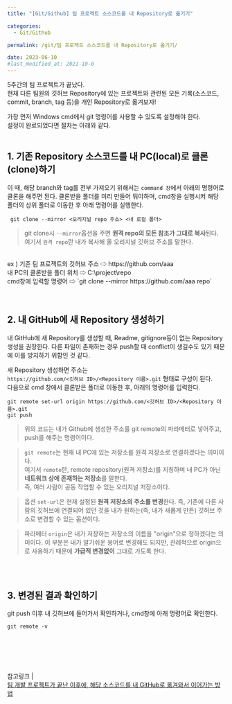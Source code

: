 ```yaml
---
title: "[Git/Github] 팀 프로젝트 소스코드를 내 Repository로 옮기기"

categories:
  - Git/Github

permalink: /git/팀 프로젝트 소스코드를 내 Repository로 옮기기/

date: 2023-06-10
#last_modified_at: 2021-10-0
---
```

 5주간의 팀 프로젝트가 끝났다.<br>
현재 다른 팀원의  깃허브 Repository에 있는 프로젝트와 관련된 모든 기록(소스코드, commit, branch, tag 등)을 개인 Repository로 옮겨보자!

 가장 먼저 Windows cmd에서 git 명령어를 사용할 수 있도록 설정해야 한다.<br>
 설정이 완료되었다면 절차는 아래와 같다.<br><br>

## 1. 기존 Repository 소스코드를 내 PC(local)로 클론(clone)하기

 이 때, 해당 branch와 tag를 전부 가져오기 위해서는 `command 창`에서 아래의 명령어로 클론을 해주면 된다.
 클론받을 폴더를 미리 만들어 둬야하며, cmd창을 실행시켜 해당 폴더의 상위 폴더로 이동한 후 아래 명령어를 실행한다.
```
 git clone --mirror <오리지널 repo 주소> <내 로컬 폴더>
```
> git clone시 `--mirror`옵션을 주면 **원격 repo의 모든 참조가 그대로 복사**된다.<br>
여기서 `원격 repo`란 내가 복사해 올 오리지널 깃허브 주소를 말한다.

<br>
ex ) 기존 팀 프로젝트의 깃허브 주소 ⇨  https://github.com/aaa<br>
   내 PC의 클론받을 폴더 위치 ⇨ C:\project\repo<br>
cmd창에 입력할 명령어 ⇨ `git clone --mirror https://github.com/aaa repo`
<br><br><br>

## 2.  내 GitHub에 새 Repository 생성하기
내 GitHub에 새 Repository를 생성할 때, Readme, gitignore등이 없는 Repository 생성을 권장한다.
다른 파일이 존재하는 경우 push할 때 conflict이 생길수도 있기 때문에 이를 방지하기 위함인 것 같다.<br>

새 Repository 생성하면 주소는 <br> `https://github.com/<깃허브 ID>/<Repository 이름>.git`  형태로 구성이 된다.
<br>
다음으로 cmd 창에서 클론받은 폴더로 이동한 후,  아래의 명령어를 입력한다.
```
git remote set-url origin https://github.com/<깃허브 ID>/<Repository 이름>.git
git push
```
>위의 코드는 내가 Github에 생성한 주소를 git remote의 파라메터로 넣어주고, push를 해주는 명령어이다.

>`git remote`는 현재 내 PC에 있는 저장소를 원격 저장소로 연결하겠다는 의미이다.<br>
>여기서 `remote`란, remote repository(원격 저장소)를 지칭하며 내 PC가 아닌 **네트워크 상에 존재하는 저장소**를 말한다. <br>즉, 여러 사람이 공동 작업할 수 있는 오리지널 저장소이다. 

>옵션 `set-url`은 현재 설정된 **원격 저장소의 주소를 변경**한다. 즉, 기존에 다른 사람의 깃허브에 연결되어 있던 것을 내가 원하는(즉, 내가 새롭게 만든) 깃허브 주소로 변경할 수 있는 옵션이다.

>파라메터 `origin`은 내가 저장하는 저장소의 이름을 "origin"으로 정하겠다는 의미이다. 이 부분은 내가 알기쉬운 용어로 변경해도 되지만, 관례적으로 origin으로 사용하기 때문에 **가급적 변경없이** 그대로 가도록 한다.

<br><br>
## 3. 변경된 결과 확인하기
git push 이후 내 깃허브에 들어가서 확인하거나,  cmd창에 아래 명령어로 확인한다.
```
git remote -v
```

<br><br>
---


참고링크 |<br>
[팀 개발 프로젝트가 끝난 이후에, 해당 소스코드를 내 GitHub로 옮겨와서 이어가는 방법](https://peterdrinker.tistory.com/337)
<br><br><br>
